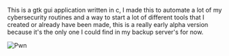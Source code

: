 This is a gtk gui application written in c, I made this to automate a lot of my cybersecurity routines and a way to start
a lot of different tools that I created or already have been made, this is a really early alpha version because it's the 
only one I could find in my backup server's for now.

![Pwn](https://prnt.sc/PtRDZXUSC8mB?raw=true "Title")
